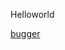 <!-- Google tag (gtag.js) -->
<script async src="https://www.googletagmanager.com/gtag/js?id=G-5GN8JJ51EE"></script>
<script>
  window.dataLayer = window.dataLayer || [];
  function gtag(){dataLayer.push(arguments);}
  gtag('js', new Date());

  gtag('config', 'G-5GN8JJ51EE');
</script>

Helloworld

[bugger](./posts/buffer_overflow/index.md)